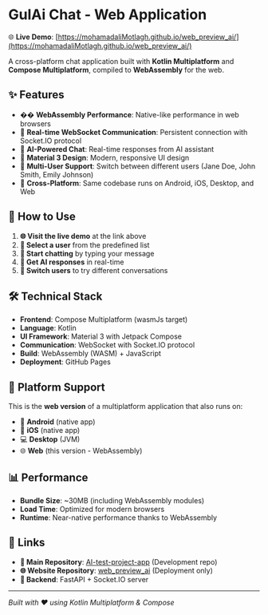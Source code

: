 # GulAi Chat - Web Application

🌐 **Live Demo**: [https://mohamadaliMotlagh.github.io/web_preview_ai/](https://mohamadaliMotlagh.github.io/web_preview_ai/)

A cross-platform chat application built with **Kotlin Multiplatform** and **Compose Multiplatform**, compiled to **WebAssembly** for the web.

## ✨ Features

- �� **WebAssembly Performance**: Native-like performance in web browsers
- 🔌 **Real-time WebSocket Communication**: Persistent connection with Socket.IO protocol
- 💬 **AI-Powered Chat**: Real-time responses from AI assistant
- 🎨 **Material 3 Design**: Modern, responsive UI design
- 👥 **Multi-User Support**: Switch between different users (Jane Doe, John Smith, Emily Johnson)
- 📱 **Cross-Platform**: Same codebase runs on Android, iOS, Desktop, and Web

## 🚀 How to Use

1. **🌐 Visit the live demo** at the link above
2. **👤 Select a user** from the predefined list
3. **💬 Start chatting** by typing your message
4. **🤖 Get AI responses** in real-time
5. **🔄 Switch users** to try different conversations

## 🛠️ Technical Stack

- **Frontend**: Compose Multiplatform (wasmJs target)
- **Language**: Kotlin
- **UI Framework**: Material 3 with Jetpack Compose
- **Communication**: WebSocket with Socket.IO protocol
- **Build**: WebAssembly (WASM) + JavaScript
- **Deployment**: GitHub Pages

## 📱 Platform Support

This is the **web version** of a multiplatform application that also runs on:
- 📱 **Android** (native app)
- 🍎 **iOS** (native app)
- 💻 **Desktop** (JVM)
- 🌐 **Web** (this version - WebAssembly)

## 📊 Performance

- **Bundle Size**: ~30MB (including WebAssembly modules)
- **Load Time**: Optimized for modern browsers
- **Runtime**: Near-native performance thanks to WebAssembly

## 🔗 Links

- **📱 Main Repository**: [AI-test-project-app](https://github.com/mjv703/AI-test-project-app) (Development repo)
- **🌐 Website Repository**: [web_preview_ai](https://github.com/mohamadAliMotlagh/web_preview_ai) (Deployment only)
- **🤖 Backend**: FastAPI + Socket.IO server

---

*Built with ❤️ using Kotlin Multiplatform & Compose*
